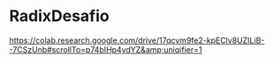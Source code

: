 # RadixDesafio
https://colab.research.google.com/drive/17qcvm9fe2-kpEClv8UZILiB--7CSzUnb#scrollTo=p74bIHp4ydYZ&amp;uniqifier=1
